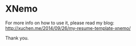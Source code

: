 XNemo
=====
For more info on how to use it, please read my blog: http://xuchen.me/2014/09/26/my-resume-template-xnemo/

Thank you.
